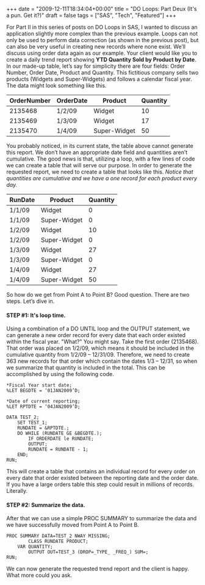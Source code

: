 +++
date = "2009-12-11T18:34:04+00:00"
title = "DO Loops: Part Deux (It's a pun. Get it?)"
draft = false
tags = ["SAS", "Tech", "Featured"]
+++

For Part II in this series of posts on DO Loops in SAS, I wanted to discuss an application slightly more complex than the previous example. Loops can not only be used to perform data correction (as shown in the previous post), but can also be very useful in creating new records where none exist. We’ll discuss using order data again as our example. Your client would like you to create a daily trend report showing **YTD Quantity Sold by Product by Date**. In our made-up table, let’s say for simplicity there are four fields: Order Number, Order Date, Product and Quantity. This fictitious company sells two products (Widgets and Super-Widgets) and follows a calendar fiscal year. The data might look something like this.

| OrderNumber | OrderDate | Product      | Quantity |
|-------------|-----------|--------------|----------|
| 2135468     | 1/2/09    | Widget       | 10       |
| 2135469     | 1/3/09    | Widget       | 17       |
| 2135470     | 1/4/09    | Super-Widget | 50       |

You probably noticed, in its current state, the table above cannot generate this report. We don’t have an appropriate date field and quantities aren’t cumulative. The good news is that, utilizing a loop, with a few lines of code we can create a table that will serve our purpose. In order to generate the requested report, we need to create a table that looks like this. _Notice that quantities are cumulative and we have a one record for each product every day._

| RunDate | Product      | Quantity |
|---------|--------------|----------|
| 1/1/09  | Widget       | 0        |
| 1/1/09  | Super-Widget | 0        |
| 1/2/09  | Widget       | 10       |
| 1/2/09  | Super-Widget | 0        |
| 1/3/09  | Widget       | 27       |
| 1/3/09  | Super-Widget | 0        |
| 1/4/09  | Widget       | 27       |
| 1/4/09  | Super-Widget | 50       |

So how do we get from Point A to Point B? Good question. There are two steps. Let’s dive in.

#### STEP #1: It's loop time. 
Using a combination of a DO UNTIL loop and the OUTPUT statement, we can generate a new order record for every date that each order existed within the fiscal year. "What?" You might say. Take the first order (2135468). That order was placed on 1/2/09, which means it should be included in the cumulative quantity from 1/2/09 – 12/31/09. Therefore, we need to create 363 new records for that order which contain the dates 1/3 – 12/31, so when we summarize that quantity is included in the total. This can be accomplished by using the following code. 
```
*Fiscal Year start date;
%LET BEGDTE = ‘01JAN2009’D;

*Date of current reporting;
%LET RPTDTE = ‘04JAN2009’D;

DATA TEST_2;
	SET TEST_1;
	RUNDATE = &RPTDTE.;
	DO WHILE (RUNDATE GE &BEGDTE.);
		IF ORDERDATE le RUNDATE;
		OUTPUT;
		RUNDATE = RUNDATE - 1;
	END;
RUN;
```

This will create a table that contains an individual record for every order on every date that order existed between the reporting date and the order date. If you have a large orders table this step could result in millions of records. Literally.

#### STEP #2: Summarize the data. 

After that we can use a simple PROC SUMMARY to summarize the data and we have successfully moved from Point A to Point B.
```
PROC SUMMARY DATA=TEST_2 NWAY MISSING;
        CLASS RUNDATE PRODUCT;
	VAR QUANTITY;
        OUTPUT OUT=TEST_3 (DROP=_TYPE_ _FREQ_) SUM=;
RUN;

```

We can now generate the requested trend report and the client is happy. What more could you ask.

